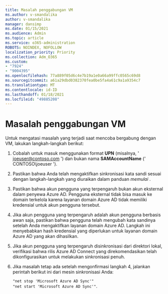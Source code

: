 ```yaml
---
title: Masalah penggabungan VM
ms.author: v-smandalika
author: v-smandalika
manager: dansimp
ms.date: 01/15/2021
ms.audience: Admin
ms.topic: article
ms.service: o365-administration
ROBOTS: NOINDEX, NOFOLLOW
localization_priority: Priority
ms.collection: Adm_O365
ms.custom:
- "7924"
- "9004395"
ms.openlocfilehash: 77a889f05d6c4e7b19a1e0a66a99ffc0565c69d8
ms.sourcegitcommit: a61a29dbd0382370fea0be5fa4a61c9a1a9354c7
ms.translationtype: MT
ms.contentlocale: id-ID
ms.lasthandoff: 01/18/2021
ms.locfileid: "49885208"
---
```

# <a name="issue-joining-vms"></a>Masalah penggabungan VM

Untuk mengatasi masalah yang terjadi saat mencoba bergabung dengan VM, lakukan langkah-langkah berikut:

1. Cobalah untuk masuk menggunakan format **UPN** (misalnya, ' joeuser@contoso.com ') dan bukan nama **SAMAccountName** (' CONTOSO\joeuser ').
2. Pastikan bahwa Anda telah mengaktifkan sinkronisasi kata sandi sesuai dengan langkah-langkah yang diuraikan dalam panduan *memulai* .
3. Pastikan bahwa akun pengguna yang terpengaruh bukan akun eksternal dalam penyewa Azure AD. Pengguna eksternal tidak bisa masuk ke domain terkelola karena layanan domain Azure AD tidak memiliki kredensial untuk akun pengguna tersebut.
4. Jika akun pengguna yang terpengaruh adalah akun pengguna berbasis awan saja, pastikan bahwa pengguna telah mengubah kata sandinya setelah Anda mengaktifkan layanan domain Azure AD. Langkah ini menyebabkan hash kredensial yang diperlukan untuk layanan domain Azure AD yang akan dihasilkan.
5. Jika akun pengguna yang terpengaruh disinkronisasi dari direktori lokal, verifikasi bahwa rilis Azure AD Connect yang direkomendasikan telah dikonfigurasikan untuk melakukan sinkronisasi penuh.
6. Jika masalah tetap ada setelah mengonfirmasi langkah 4, jalankan perintah berikut ini dari mesin sinkronisasi Anda:
 
     `"net stop 'Microsoft Azure AD Sync'"`  
     `"net start 'Microsoft Azure AD Sync'"`.